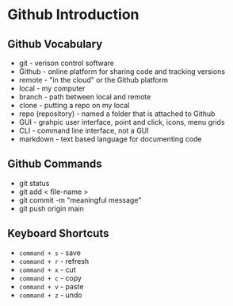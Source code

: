  # Github Introduction

## Github Vocabulary
- git - verison control software
- Github - online platform for sharing code and tracking versions
- remote - "in the cloud" or the Github platform
- local - my computer
- branch - path between local and remote
- clone - putting a repo on my local
- repo (repository) - named a folder that is attached to Github
- GUI - grahpic user interface, point and click, icons, menu grids
- CLI - command line interface, not a GUI
- markdown - text based language for documenting code

## Github Commands
- git status
- git add < file-name >
- git commit -m "meaningful message"
- git push origin main 

## Keyboard Shortcuts
- `command + s` - save
- `command + r` - refresh
- `command + x` - cut
- `command + c` - copy
- `command + v` - paste
- `command + z` - undo